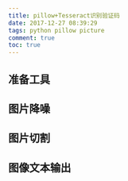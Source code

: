```yaml
---
title: pillow+Tesseract识别验证码
date: 2017-12-27 08:39:29
tags: python pillow picture
comment: true
toc: true
---
```


## 准备工具


## 图片降噪


## 图片切割


## 图像文本输出